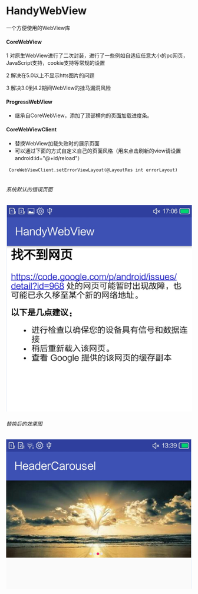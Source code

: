 # HandyWebView
一个方便使用的WebView库

#### CoreWebView

1 对原生WebView进行了二次封装，进行了一些例如自适应任意大小的pc网页，JavaScript支持，cookie支持等常规的设置

2 解决在5.0以上不显示htts图片的问题

3 解决3.0到4.2期间WebView的挂马漏洞风险

#### ProgressWebView

- 继承自CoreWebView，添加了顶部横向的页面加载进度条。

#### CoreWebViewClient

- 替换WebView加载失败时的展示页面
- 可以通过下面的方式自定义自己的页面风格（用来点击刷新的view请设置android:id="@+id/reload"）

```
 CoreWebViewClient.setErrorViewLayout(@LayoutRes int errorLayout)
 
```
###### 系统默认的错误页面

![Image text](https://github.com/BeijingSnail/HandyWebView/blob/master/images/systemComes.png)

###### 替换后的效果图

![Image text](https://github.com/BeijingSnail/HeaderCarousel/blob/master/HeaderCarousel/images/ImageBanner.png)

